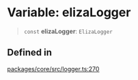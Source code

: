 # Variable: elizaLogger

> `const` **elizaLogger**: `ElizaLogger`

## Defined in

[packages/core/src/logger.ts:270](https://github.com/ai16z/eliza/blob/main/packages/core/src/logger.ts#L270)
